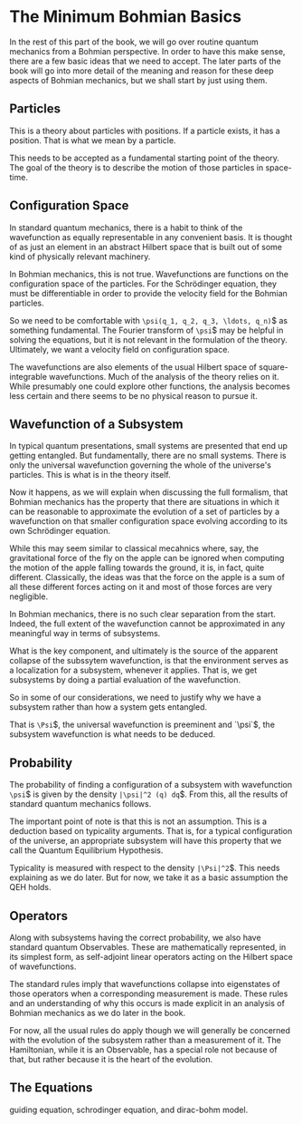 # The Minimum Bohmian Basics

In the rest of this part of the book, we will go over routine quantum mechanics from a Bohmian perspective. In order to have this make sense, there are a few basic ideas that we need to accept. The later parts of the book will go into more detail of the meaning and reason for these deep aspects of Bohmian mechanics, but we shall start by just using them. 

## Particles

This is a theory about particles with positions. If a particle exists, it has a position. That is what we mean by a particle. 

This needs to be accepted as a fundamental starting point of the theory. The goal of the theory is to describe the motion of those particles in space-time. 

## Configuration Space

In standard quantum mechanics, there is a habit to think of the wavefunction as equally representable in any convenient basis. It is thought of as just an element in an abstract Hilbert space that is built out of some kind of physically relevant machinery. 

In Bohmian mechanics, this is not true. Wavefunctions are functions on the configuration space of the particles. For the Schrödinger equation, they must be differentiable in order to provide the velocity field for the Bohmian particles.

So we need to be comfortable with `\psi(q_1, q_2, q_3, \ldots, q_n)`$ as something fundamental. The Fourier transform of `\psi`$ may be helpful in solving the equations, but it is not relevant in the formulation of the theory. Ultimately, we want a velocity field on configuration space.  

The wavefunctions are also elements of the usual Hilbert space of square-integrable wavefunctions. Much of the analysis of the theory relies on it. While presumably one could explore other functions, the analysis becomes less certain and there seems to be no physical reason to pursue it. 

## Wavefunction of a Subsystem

In typical quantum presentations, small systems are presented that end up getting entangled. But fundamentally, there are no small systems. There is only the universal wavefunction governing the whole of the universe's particles. This is what is in the theory itself. 

Now it happens, as we will explain when discussing the full formalism, that Bohmian mechanics has the property that there are situations in which it can be reasonable to approximate the evolution of a set of particles by a wavefunction on that smaller configuration space evolving according to its own Schrödinger equation. 

While this may seem similar to classical mecahnics where, say, the gravitational force of the fly on the apple can be ignored when computing the motion of the apple falling towards the ground, it is, in fact, quite different. Classically, the ideas was that the force on the apple is a sum of all these different forces acting on it and most of those forces are very negligible. 

In Bohmian mechanics, there is no such clear separation from the start. Indeed, the full extent of the wavefunction cannot be approximated in any meaningful way in terms of subsystems.

What is the key component, and ultimately is the source of the apparent collapse of the subssytem wavefunction, is that the environment serves as a localization for a subsystem, whenever it applies. That is, we get subsystems by doing a partial evaluation of the wavefunction. 

So in some of our considerations, we need to justify why we have a subsystem rather than how a system gets entangled. 

That is `\Psi`$, the universal wavefunction is preeminent and `\psi`$, the subsystem wavefunction is what needs to be deduced. 


## Probability

The probability of finding a configuration of a subsystem with wavefunction `\psi`$ is given by the density `|\psi|^2 (q) dq`$.  From this, all the results of standard quantum mechanics follows. 

The important point of note is that this is not an assumption. This is a deduction based on typicality arguments. That is, for a typical configuration of the universe, an appropriate subsystem will have this property that we call the Quantum Equilibrium Hypothesis. 

Typicality is measured with respect to the density `|\Psi|^2`$. This needs explaining as we do later. But for now, we take it as a basic assumption the QEH holds. 

## Operators

Along with subsystems having the correct probability, we also have standard quantum Observables. These are mathematically represented, in its simplest form, as self-adjoint linear operators acting on the Hilbert space of wavefunctions. 

The standard rules imply that wavefunctions collapse into eigenstates of those operators when a corresponding measurement is made. These rules and an understanding of why this occurs is made explicit in an analysis of Bohmian mechanics as we do later in the book. 

For now, all the usual rules do apply though we will generally be concerned with the evolution of the subsystem rather than a measurement of it. The Hamiltonian, while it is an Observable, has a special role not because of that, but rather because it is the heart of the evolution. 

## The Equations

guiding equation, schrodinger equation,  and dirac-bohm model. 

